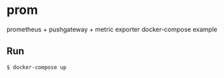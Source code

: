 # prom

prometheus + pushgateway + metric exporter docker-compose example

## Run
```
$ docker-compose up 
```